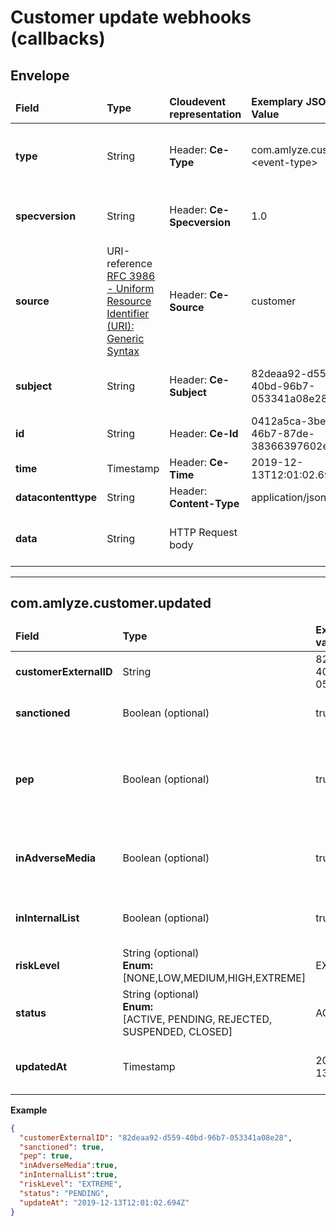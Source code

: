# Customer update webhooks (callbacks)

## Envelope

<table>
    <thead>
        <tr>
            <td><b>Field</b></td>
            <td><b>Type</b></td>
            <td><b>Cloudevent representation</b></td>
            <td><b>Exemplary JSON Value</b></td>
            <td><b>Description</b></td>
        </tr>
    </thead>
    <tbody>
        <tr>
            <td><b>type</b></td>
            <td>String</td>
            <td>Header: <b>Ce-Type</b></td>
            <td>com.amlyze.customer.&lt;event-type&gt;</td>
            <td>Unique event type. Check documentation below to see available types</td>
        </tr>
        <tr>
            <td><b>specversion</b></td>
            <td>String</td>
            <td>Header: <b>Ce-Specversion</b></td>
            <td>1.0</td>
            <td><a href=https://cloudevents.io/> Cloud Events Specification version that is being used</td>
        </tr>
        <tr>
            <td><b>source</b></td>
            <td>URI-reference<br/><a href="https://datatracker.ietf.org/doc/html/rfc3986#section-4.1">RFC 3986 - Uniform Resource Identifier (URI): Generic Syntax</a></td>
            <td>Header: <b>Ce-Source</b></td>
            <td>customer</td>
            <td>Event source</td>
        </tr>
        <tr>
            <td><b>subject</b></td>
            <td>String</td>
            <td>Header: <b>Ce-Subject</b></td>
            <td>82deaa92-d559-40bd-96b7-053341a08e28</td>
            <td>Event subject represents a resource external id</td>
        </tr>
        <tr>
            <td><b>id</b></td>
            <td>String</td>
            <td>Header: <b>Ce-Id</b></td>
            <td>0412a5ca-3be7-46b7-87de-38366397602e</td>
            <td>Unique event ID</td>
        </tr>
        <tr>
            <td><b>time</b></td>
            <td>Timestamp</td>
            <td>Header: <b>Ce-Time</b></td>
            <td>2019-12-13T12:01:02.694Z</td>
            <td>Event time</td>
        </tr>
        <tr>
            <td><b>datacontenttype</b></td>
            <td>String</td>
            <td>Header: <b>Content-Type</b></td>
            <td>application/json</td>
            <td>Data content type</td>
        </tr>
        <tr>
            <td><b>data</b></td>
            <td>String</td>
            <td>HTTP Request body</td>
            <td></td>
            <td>Event response. Differs on the event type</td>
        </tr>
    </tbody>
</table>

---

## com.amlyze.customer.updated

<table>
    <thead>
        <tr>
            <td><b>Field</b></td>
            <td><b>Type</b></td>
            <td><b>Exemplary JSON value</b></td>
            <td><b>Description</b></td>
        </tr>
    </thead>
    <tbody>
        <tr>
            <td><b>customerExternalID</b></td>
            <td>String</td>
            <td>82deaa92-d559-40bd-96b7-053341a08e28</td>
            <td>Customer external ID</td>
        </tr>
        <tr>
            <td><b>sanctioned</b></td>
            <td>Boolean (optional)</td>
            <td>true</td>
            <td>Customer sanctioned or not</td>
        </tr>
        <tr>
            <td><b>pep</b></td>
            <td>Boolean (optional)</td>
            <td>true</td>
            <td>The customer is/isn't a politically exposed person status</td>
        </tr>
        <tr>
            <td><b>inAdverseMedia</b></td>
            <td>Boolean (optional)</td>
            <td>true</td>
            <td>Customer found in adverse media or not</td>
        </tr>
        <tr>
            <td><b>inInternalList</b></td>
            <td>Boolean (optional)</td>
            <td>true</td>
            <td>Customer found in internal list or not</td>
        </tr>
        <tr>
            <td><b>riskLevel</b></td>
            <td>String (optional)<br/><b>Enum:</b><br/>
[NONE,LOW,MEDIUM,HIGH,EXTREME]</td>
            <td>EXTREME</td>
            <td>Customer risk level</td>
        </tr>
        <tr>
            <td><b>status</b></td>
            <td>String (optional)<br/><b>Enum:</b><br/>
[ACTIVE, PENDING, REJECTED, SUSPENDED, CLOSED]</td>
            <td>ACTIVE</td>
            <td>Customer status in Amlyze system</td>
        </tr>
        <tr>
            <td><b>updatedAt</b></td>
            <td>Timestamp</td>
            <td>2019-12-13T12:01:02.694Z</td>
            <td>Customer status in Amlyze system</td>
        </tr>
    </tbody>
</table>

**Example**

```json
{
  "customerExternalID": "82deaa92-d559-40bd-96b7-053341a08e28",
  "sanctioned": true,
  "pep": true,
  "inAdverseMedia":true,
  "inInternalList":true,
  "riskLevel": "EXTREME",
  "status": "PENDING",
  "updateAt": "2019-12-13T12:01:02.694Z"
}
```
